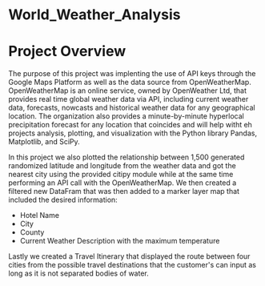 # World_Weather_Analysis

# Project Overview 
The purpose of this project was implenting the use of API keys through the Google Maps Platform as well as the data source from OpenWeatherMap. OpenWeatherMap is an online service, owned by OpenWeather Ltd, that provides real time global weather data via API, including current weather data, forecasts, nowcasts and historical weather data for any geographical location. The organization also provides a minute-by-minute hyperlocal precipitation forecast for any location that coincides and will help witht eh projects analysis, plotting, and visualization with the Python library Pandas, Matplotlib, and SciPy. 

In this project we also plotted the relationship between 1,500 generated randomized latitude and longitude from the weather data and got the nearest city using the provided citipy module while at the same time performing an API call with the OpenWeatherMap. We then created a filtered new DataFram that was then added to a marker layer map that included the desired information:
  - Hotel Name
  - City
  - County
  - Current Weather Description with the maximum temperature
  
 Lastly we created a Travel Itinerary that displayed the route between four cities from the possible travel destinations that the customer's can input as long as it is not separated bodies of water. 
